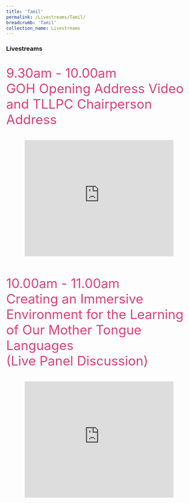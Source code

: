 ```yaml
---
title: 'Tamil'
permalink: /Livestreams/Tamil/
breadcrumb: 'Tamil'
collection_name: Livestreams
---
```

###  Livestreams
<html>
<body>
<style>
   iframe{
border : 0;
width:80% ;
}
  </style>
   <!-- Global site tag (gtag.js) - Google Ads: 726049306 -->
   <p style="font-size:35px;color:#d84178">9.30am - 10.00am <br/>
      GOH Opening Address Video and TLLPC Chairperson Address</p>
  <center>
<iframe width="560" height="315" src="https://www.youtube.com/embed/d6fmLlW8eoE" frameborder="0" allow="accelerometer; autoplay; encrypted-media; gyroscope; picture-in-picture" allowfullscreen></iframe> </center>
    <br/>
   <p style="font-size:35px;color:#d84178">10.00am - 11.00am <br/>
  Creating an Immersive Environment for the Learning of Our Mother Tongue Languages <br/>
      (Live Panel Discussion)</p>
   <center><iframe width="560" height="315" src="https://www.youtube.com/embed/FNC430SdeTE" frameborder="0" allow="accelerometer; autoplay; encrypted-media; gyroscope; picture-in-picture" allowfullscreen></iframe></center>

